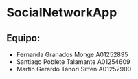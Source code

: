 # SocialNetworkApp
## Equipo:
- Fernanda Granados Monge A01252895
- Santiago Poblete Talamante A01254609
- Martín Gerardo Tánori Sitten A01252900
